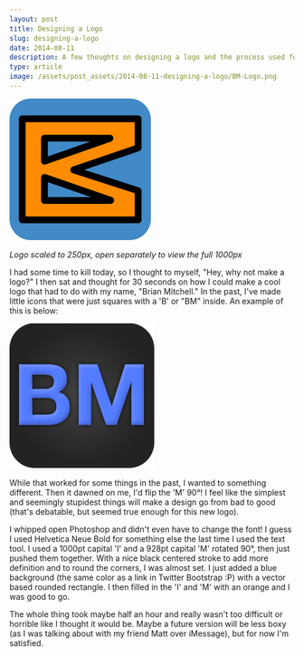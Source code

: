 ```yaml
---
layout: post
title: Designing a Logo
slug: designing-a-logo
date: 2014-08-11
description: A few thoughts on designing a logo and the process used for Brian Mitchell's new logo
type: article
image: /assets/post_assets/2014-08-11-designing-a-logo/BM-Logo.png
---
```


<img src="/assets/images/BM-Logo.png" alt="Brian Mitchell Logo" title="Brian Mitchell Logo" style="height:250px;width:auto">

*Logo scaled to 250px, open separately to view the full 1000px*

I had some time to kill today, so I thought to myself, "Hey, why not make a logo?" I then sat and thought for 30 seconds on how I could make a cool logo that had to do with my name, "Brian Mitchell." In the past, I've made little icons that were just squares with a 'B' or "BM" inside. An example of this is below:

<img src="/assets/images/old-BM-logo.png" alt="Old Brian Mitchell Logo" title="Old Brian Mitchell Logo" style="height:256px;width:auto">

While that worked for some things in the past, I wanted to something different. Then it dawned on me, I'd flip the 'M' 90&deg;! I feel like the simplest and seemingly stupidest things will make a design go from bad to good (that's debatable, but seemed true enough for this new logo).

I whipped open Photoshop and didn't even have to change the font! I guess I used Helvetica Neue Bold for something else the last time I used the text tool. I used a 1000pt capital 'I' and a 928pt capital 'M' rotated 90&deg;, then just pushed them together. With a nice black centered stroke to add more definition and to round the corners, I was almost set. I just added a blue background (the same color as a link in Twitter Bootstrap :P) with a vector based rounded rectangle. I then filled in the 'I' and 'M' with an orange and I was good to go.

The whole thing took maybe half an hour and really wasn't too difficult or horrible like I thought it would be. Maybe a future version will be less boxy (as I was talking about with my friend Matt over iMessage), but for now I'm satisfied.